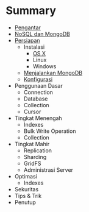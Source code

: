 # Summary

* [Pengantar](README.md)
* [NoSQL dan MongoDB](nosql_dan_mongodb.md)
* [Persiapan](persiapan.md)
   * Instalasi
       * [OS X](instalasi_os_x.md)
       * Linux
       * Windows
   * [Menjalankan MongoDB](menjalankan_mongodb.md)
   * [Konfigurasi](konfigurasi.md)
* Penggunaan Dasar
   * Connection
   * Database
   * Collection
   * Cursor
* Tingkat Menengah
   * Indexes
   * Bulk Write Operation
   * Collection
* Tingkat Mahir
   * Replication
   * Sharding
   * GridFS
   * Administrasi Server
* Optimasi
   * Indexes
* Sekuritas
* Tips & Trik
* Penutup

